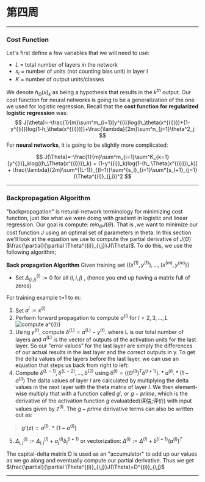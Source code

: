# 第四周
 
 ---

 ### Cost Function
 Let's first define a few variables that we will need to use:
 
 -  $L$ = total number of layers in the network
 -  $s_l$ = number of units (not counting bias unit) in layer l
 -  $K$ = number of output units/classes

We denote $h_\Theta(x)_k$ as being a hypothesis that results in the $k^{th}$ output. Our cost function for neural networks is going to be a generalization of the one we used for logistic regression. Recall that the **cost function for regularized logistic regression** was:
$$
J(\theta)=-\frac{1}{m}\sum^m_{i=1}[y^{(i)}log(h_\theta(x^{(i)}))+(1-y^{(i)})log(1-h_\theta(x^{(i)}))]+\frac{\lambda}{2m}\sum^n_{j=1}\theta^2_j
$$
For **neural networks**, it is going to be slightly more complicated:

$$
J(\Theta)=-\frac{1}{m}\sum^m_{i=1}\sum^K_{k=1}[y^{(i)}_klog((h_\Theta(x^{(i)}))_k) + (1-y^{(i)}_k)log(1-(h_
\Theta(x^{(i)}))_k)] + \frac{\lambda}{2m}\sum^{(L-1)}_{(l=1)}\sum^{s_l}_{i=1}\sum*{s_l+1}_{j=1}(\Theta^{(l)}_{j,i})^2
$$

---

### Backpropagation Algorithm
"backpropagation" is netural-network terminology for minimizing cost function, just like what we were doing with gradient in logistic and linear regression. Our goal is compute: $min_\Theta J(\Theta)$.
That is ,we want to minimize our cost function J using an optimal set of parameters in theta. In this section we'll look at the equation we use to compute the partial derivative of $J(\Theta)$
$\frac{\partial}{\partial \Theta^{(i)}_{i,j}}J(\Theta)$.
To do this, we use the following algorithm;

**Back propagation Algorithm**
Given training set $\{(x^{(1)},y^{(1)}), \dots ,(x^{(m)},y^{(m)})\}$

- Set $\Delta^{(l)}_{(i,j)} := 0$ for all $(l,i,j)$ , (hence you end up having a matrix full of zeros)
  
For training example t=1 to m:
1. Set $a^{i}:=x^{(i)}$
2. Perform forward propagation to compute $a^{(l)}$ for $l=2,3,\dots,L$
![compute $a^{(l)}$](https://img.imgdb.cn/item/60588dce8322e6675c9f1318.jpg)
3. Using $y^{(t)}$, compute $\delta^{(L)}=a^{(L)}-y^{(t)}$.
    where L is our total number of layers and $a^{(L)}$ is the vector of outputs of the activation units for the last layer. So our "error values" for the last layer are simply the differences of our actual results in the last layer and the correct outputs in y. To get the delta values of the layers before the last layer, we can use an equation that steps us back from right to left:
4. Compute $\delta^{(L-1)},\delta^{(L-2)},\dots, \delta^{(2)}$ using $\delta^{(l)}=((\Theta^{(l)})^T\delta^{(l+1)}).*a^{(l)}.*(1-a^{(l)})$
The dalta values of layer $l$ are calculated by multiplying the delta values in the next layer with the theta matrix of layer $l$. We then element-wise multiply that with a function called $g'$, or $g-prime$, which is the derivative of the activation function $g$ evaluatded(评估;评价) with input values given by $z^{(l)}$.
The $g-prime$ derivative terms can also be written out as:
> **$g'(z) = a^{(l)} .* (1-a^{(l)})$**

5. $\Delta^{(l)}_{i,j}:=\Delta^{(l)}_{i,j}+a^{(l)}_j\delta^{(l+1)}_i$ or vectorization:
    $\Delta^{(l)}:=\Delta^{(l)}+\delta^(l+1)(a^{(l)})^T$

The capital-delta matrix D is used as an "accumulator" to add up our values as we go along and eventually compute our partial derivative. Thus we get $\frac{\partial}{\partial \Theta^{(i)}_{i,j}}J(\Theta)=D^{(i)}_{i,j}$

---


   




